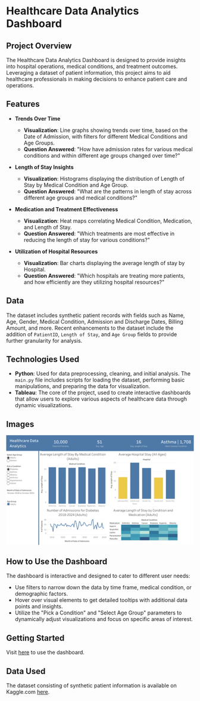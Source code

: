 # Healthcare Data Analytics Dashboard

## Project Overview

The Healthcare Data Analytics Dashboard is designed to provide insights into hospital operations, medical conditions, and treatment outcomes. Leveraging a dataset of patient information, this project aims to aid healthcare professionals in making decisions to enhance patient care and operations.

## Features

- **Trends Over Time**

  - **Visualization**: Line graphs showing trends over time, based on the Date of Admission, with filters for different Medical Conditions and Age Groups.
  - **Question Answered**: "How have admission rates for various medical conditions and within different age groups changed over time?"

- **Length of Stay Insights**

  - **Visualization**: Histograms displaying the distribution of Length of Stay by Medical Condition and Age Group.
  - **Question Answered**: "What are the patterns in length of stay across different age groups and medical conditions?"

- **Medication and Treatment Effectiveness**

  - **Visualization**: Heat maps correlating Medical Condition, Medication, and Length of Stay.
  - **Question Answered**: "Which treatments are most effective in reducing the length of stay for various conditions?"

- **Utilization of Hospital Resources**
  - **Visualization**: Bar charts displaying the average length of stay by Hospital.
  - **Question Answered**: "Which hospitals are treating more patients, and how efficiently are they utilizing hospital resources?"

## Data

The dataset includes synthetic patient records with fields such as Name, Age, Gender, Medical Condition, Admission and Discharge Dates, Billing Amount, and more. Recent enhancements to the dataset include the addition of `PatientID`, `Length of Stay`, and `Age Group` fields to provide further granularity for analysis.

## Technologies Used

- **Python**: Used for data preprocessing, cleaning, and initial analysis. The `main.py` file includes scripts for loading the dataset, performing basic manipulations, and preparing the data for visualization.
- **Tableau**: The core of the project, used to create interactive dashboards that allow users to explore various aspects of healthcare data through dynamic visualizations.

## Images

![Preview of the healthcare data analytics dashboard](./images/Dashboard-1.png)

## How to Use the Dashboard

The dashboard is interactive and designed to cater to different user needs:

- Use filters to narrow down the data by time frame, medical condition, or demographic factors.
- Hover over visual elements to get detailed tooltips with additional data points and insights.
- Utilize the "Pick a Condition" and "Select Age Group" parameters to dynamically adjust visualizations and focus on specific areas of interest.

## Getting Started

Visit [here](https://public.tableau.com/app/profile/wilmer.guzman/viz/HealthcareAnalytics_17124357164460/Dashboard1) to use the dashboard.

## Data Used

The dataset consisting of synthetic patient information is available on Kaggle.com [here](https://www.kaggle.com/datasets/prasad22/healthcare-dataset).
